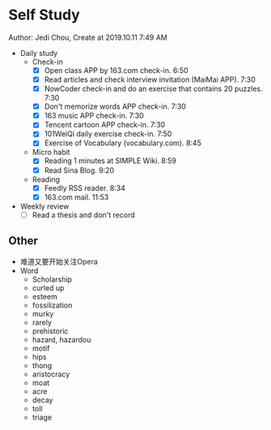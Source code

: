 # Self Study

Author: Jedi Chou, Create at 2019.10.11 7:49 AM

* Daily study
  * Check-in
    -[x] Open class APP by 163.com check-in. 6:50
    -[x] Read articles and check interview invitation (MaiMai APP). 7:30
    -[x] NowCoder check-in and do an exercise that contains 20 puzzles. 7:30
    -[x] Don't memorize words APP check-in. 7:30
    -[x] 163 music APP check-in. 7:30
    -[x] Tencent cartoon APP check-in. 7:30
    -[x] 101WeiQi daily exercise check-in. 7:50
    -[x] Exercise of Vocabulary (vocabulary.com). 8:45

  * Micro habit
    -[x] Reading 1 minutes at SIMPLE Wiki. 8:59
    -[x] Read Sina Blog. 9:20

  * Reading
    -[x] Feedly RSS reader. 8:34
    -[x] 163.com mail. 11:53

* Weekly review
  -[ ] Read a thesis and don't record

## Other

* 难道又要开始关注Opera
* Word
  * Scholarship
  * curled up
  * esteem
  * fossilization
  * murky
  * rarely
  * prehistoric
  * hazard, hazardou
  * motif
  * hips
  * thong
  * aristocracy
  * moat
  * acre
  * decay
  * toll
  * triage
